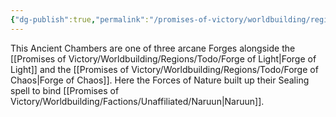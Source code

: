 ```yaml
---
{"dg-publish":true,"permalink":"/promises-of-victory/worldbuilding/regions/todo/forge-of-life/","title":"Gantt","noteIcon":"Locality","created":"2023-03-25T23:56:40.233+01:00","updated":"2023-03-29T21:39:12.051+02:00"}
---
```



This Ancient Chambers are one of three arcane Forges alongside the [[Promises of Victory/Worldbuilding/Regions/Todo/Forge of Light\|Forge of Light]] and the  [[Promises of Victory/Worldbuilding/Regions/Todo/Forge of Chaos\|Forge of Chaos]]. Here the Forces of Nature built up their Sealing spell to bind [[Promises of Victory/Worldbuilding/Factions/Unaffiliated/Naruun\|Naruun]].
